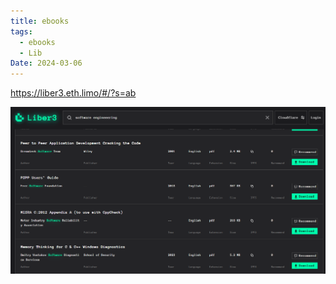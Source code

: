 ```yaml
---
title: ebooks
tags:
  - ebooks
  - Lib
Date: 2024-03-06
---
```


https://liber3.eth.limo/#/?s=ab

![](../_asset/2024-03-06_ebooks_image_1.png)

# 